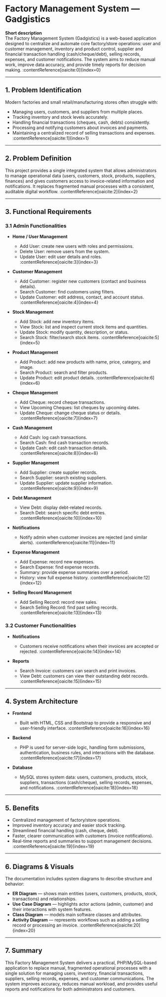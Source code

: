 # Factory Management System — Gadgistics

**Short description**  
The Factory Management System (Gadgistics) is a web-based application designed to centralize and automate core factory/store operations: user and customer management, inventory and product control, supplier and financial transaction handling (cash/cheque/debt), selling records, expenses, and customer notifications. The system aims to reduce manual work, improve data accuracy, and provide timely reports for decision making. :contentReference[oaicite:0]{index=0}

---

## 1. Problem Identification
Modern factories and small retail/manufacturing stores often struggle with:
- Managing users, customers, and suppliers from multiple places.
- Tracking inventory and stock levels accurately.
- Handling financial transactions (cheques, cash, debts) consistently.
- Processing and notifying customers about invoices and payments.
- Maintaining a centralized record of selling transactions and expenses. :contentReference[oaicite:1]{index=1}

---

## 2. Problem Definition
This project provides a single integrated system that allows administrators to manage operational data (users, customers, stock, products, suppliers, finances) and gives customers access to invoice-related information and notifications. It replaces fragmented manual processes with a consistent, auditable digital workflow. :contentReference[oaicite:2]{index=2}

---

## 3. Functional Requirements

### 3.1 Admin Functionalities
- **Home / User Management**
  - Add User: create new users with roles and permissions.
  - Delete User: remove users from the system.
  - Update User: edit user details and roles. :contentReference[oaicite:3]{index=3}

- **Customer Management**
  - Add Customer: register new customers (contact and business details).
  - Search Customer: find customers using filters.
  - Update Customer: edit address, contact, and account status. :contentReference[oaicite:4]{index=4}

- **Stock Management**
  - Add Stock: add new inventory items.
  - View Stock: list and inspect current stock items and quantities.
  - Update Stock: modify quantity, description, or status.
  - Search Stock: filter/search stock items. :contentReference[oaicite:5]{index=5}

- **Product Management**
  - Add Product: add new products with name, price, category, and image.
  - Search Product: search and filter products.
  - Update Product: edit product details. :contentReference[oaicite:6]{index=6}

- **Cheque Management**
  - Add Cheque: record cheque transactions.
  - View Upcoming Cheques: list cheques by upcoming dates.
  - Update Cheque: change cheque status or details. :contentReference[oaicite:7]{index=7}

- **Cash Management**
  - Add Cash: log cash transactions.
  - Search Cash: find cash transaction records.
  - Update Cash: edit cash transaction details. :contentReference[oaicite:8]{index=8}

- **Supplier Management**
  - Add Supplier: create supplier records.
  - Search Supplier: search existing suppliers.
  - Update Supplier: update supplier information. :contentReference[oaicite:9]{index=9}

- **Debt Management**
  - View Debt: display debt-related records.
  - Search Debt: search specific debt entries. :contentReference[oaicite:10]{index=10}

- **Notifications**
  - Notify admin when customer invoices are rejected (and similar alerts). :contentReference[oaicite:11]{index=11}

- **Expense Management**
  - Add Expense: record new expenses.
  - Search Expense: find expense records.
  - Summary: provide expense summaries over a period.
  - History: view full expense history. :contentReference[oaicite:12]{index=12}

- **Selling Record Management**
  - Add Selling Record: record new sales.
  - Search Selling Record: find past selling records. :contentReference[oaicite:13]{index=13}

### 3.2 Customer Functionalities
- **Notifications**
  - Customers receive notifications when their invoices are accepted or rejected. :contentReference[oaicite:14]{index=14}

- **Reports**
  - Search Invoice: customers can search and print invoices.
  - View Debt: customers can view their outstanding debt records. :contentReference[oaicite:15]{index=15}

---

## 4. System Architecture

- **Frontend**
  - Built with HTML, CSS and Bootstrap to provide a responsive and user-friendly interface. :contentReference[oaicite:16]{index=16}

- **Backend**
  - PHP is used for server-side logic, handling form submissions, authentication, business rules, and interactions with the database. :contentReference[oaicite:17]{index=17}

- **Database**
  - MySQL stores system data: users, customers, products, stock, suppliers, transactions (cash/cheque), selling records, expenses, and notifications. :contentReference[oaicite:18]{index=18}

---

## 5. Benefits
- Centralized management of factory/store operations.
- Improved inventory accuracy and easier stock tracking.
- Streamlined financial handling (cash, cheque, debt).
- Faster, clearer communication with customers (invoice notifications).
- Real-time reports and summaries to support management decisions. :contentReference[oaicite:19]{index=19}

---

## 6. Diagrams & Visuals
The documentation includes system diagrams to describe structure and behavior:
- **ER Diagram** — shows main entities (users, customers, products, stock, transactions) and relationships.
- **Use Case Diagram** — highlights actor actions (admin, customer) and their interactions with system features.
- **Class Diagram** — models main software classes and attributes.
- **Activity Diagram** — represents workflows such as adding a selling record or processing an invoice. :contentReference[oaicite:20]{index=20}

---

## 7. Summary
This Factory Management System delivers a practical, PHP/MySQL-based application to replace manual, fragmented operational processes with a single solution for managing users, inventory, financial transactions, suppliers, selling records, expenses, and customer communications. The system improves accuracy, reduces manual workload, and provides useful reports and notifications for both administrators and customers. 

